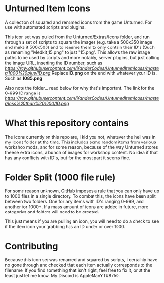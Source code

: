 # Unturned Item Icons
A collection of squared and renamed icons from the game Unturned. For use with automated scripts and plugins.

This icon set was pulled from the Unturned/Extras/Icons folder, and run through a set of scripts to square the images (e.g. take a 500x350 image and make it 500x500) and to rename them to only contain their ID's (Such as renaming "Medkit_15.png" to just "15.png". This allows the raw image paths to be used by scripts and more notably, server plugins, but just calling the image URL, inserting the ID number, such as *https://raw.githubusercontent.com/XanderCodes/UnturnedItemIcons/master/1000%20plus/ID.png*
Replace **ID.png** on the end with whatever your ID is. Such as **1085.png**

Also note the folder... read below for why that's important. The link for the 0-999 ID range is
*https://raw.githubusercontent.com/XanderCodes/UnturnedItemIcons/master/less%20than%201000/ID.png*

# What this repository contains
The icons currently on this repo are, I kid you not, whatever the hell was in my Icons folder at the time. This includes some random items from various workshop mods, and for some reason, because of the way Unturned stores theese extra icons, a bunch of images for workshop content. No idea if that has any conflicts with ID's, but for the most part it seems fine.

# Folder Split (1000 file rule)
For some reason unknown, GitHub imposes a rule that you can only have up to 1000 files in a single directory. To combat this, the icons have been split between two folders. One for any items with ID's ranging 0-999, and another for 1000+. If a mass amount of icons are added in future, more categories and folders will need to be created.

This just means if you are pulling an icon, you will need to do a check to see if the item icon your grabbing has an ID under or over 1000.

# Contributing
Because this icon set was renamed and squared by scripts, I certainly have no gone through and checked that each item actually corresponds to the filename. If you find something that isn't right, feel free to fix it, or at the least just let me know. My Discord is AppleManYT#8750.
